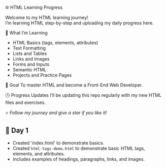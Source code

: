 🌐 HTML Learning Progress

Welcome to my HTML learning journey!  
I’m learning HTML step-by-step and uploading my daily progress here.

📘 What I’m Learning
- HTML Basics (tags, elements, attributes)
- Text Formatting
- Lists and Tables
- Links and Images
- Forms and Inputs
- Semantic HTML
- Projects and Practice Pages

 🧠 Goal
To master HTML and become a Front-End Web Developer.

🕒 Progress Updates
I’ll be updating this repo regularly with my new HTML files and exercises.



⭐ *Follow my journey and give a star if you like it!*
## 📄 Day 1 
- Created 'index.html' to demonstrate basics.
- Created `html-tags-demo.html` to demonstrate basic HTML tags, elements, and attributes.
- Includes examples of headings, paragraphs, links, and images.
